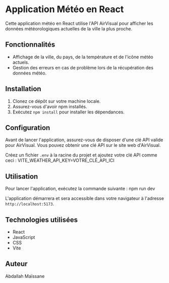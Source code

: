 # Application Météo en React

Cette application météo en React utilise l'API AirVisual pour afficher les données météorologiques actuelles de la ville la plus proche.

## Fonctionnalités

- Affichage de la ville, du pays, de la température et de l'icône météo actuels.
- Gestion des erreurs en cas de problème lors de la récupération des données météo.

## Installation

1. Clonez ce dépôt sur votre machine locale.
2. Assurez-vous d'avoir npm installés.
3. Exécutez `npm install` pour installer les dépendances.

## Configuration

Avant de lancer l'application, assurez-vous de disposer d'une clé API valide pour AirVisual. Vous pouvez obtenir une clé API sur le site web d'AirVisual.

Créez un fichier `.env` à la racine du projet et ajoutez votre clé API comme ceci : VITE_WEATHER_API_KEY=VOTRE_CLÉ_API_ICI


## Utilisation

Pour lancer l'application, exécutez la commande suivante : npm run dev


L'application démarrera et sera accessible dans votre navigateur à l'adresse `http://localhost:5173`.

## Technologies utilisées

- React
- JavaScript
- CSS
- Vite

## Auteur

Abdallah Maïssane
